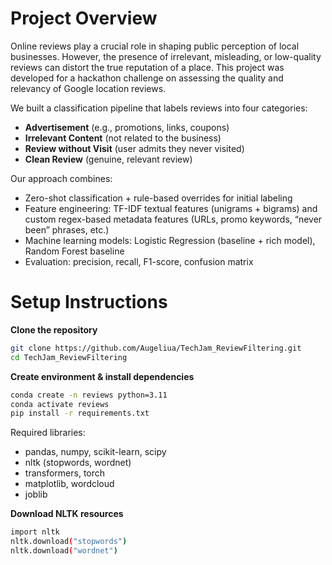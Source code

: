 # Project Overview

Online reviews play a crucial role in shaping public perception of local businesses. However, the presence of irrelevant, misleading, or low-quality reviews can distort the true reputation of a place. This project was developed for a hackathon challenge on assessing the quality and relevancy of Google location reviews.

We built a classification pipeline that labels reviews into four categories:

- **Advertisement** (e.g., promotions, links, coupons)
- **Irrelevant Content** (not related to the business)
- **Review without Visit** (user admits they never visited)
- **Clean Review** (genuine, relevant review)

Our approach combines:
- Zero-shot classification + rule-based overrides for initial labeling
- Feature engineering: TF-IDF textual features (unigrams + bigrams) and custom regex-based metadata features (URLs, promo keywords, “never been” phrases, etc.)
- Machine learning models: Logistic Regression (baseline + rich model), Random Forest baseline
- Evaluation: precision, recall, F1-score, confusion matrix

# Setup Instructions
**Clone the repository**
```bash
git clone https://github.com/Augeliua/TechJam_ReviewFiltering.git
cd TechJam_ReviewFiltering
```

**Create environment & install dependencies** 
```bash
conda create -n reviews python=3.11
conda activate reviews
pip install -r requirements.txt
```
Required libraries:
- pandas, numpy, scikit-learn, scipy
- nltk (stopwords, wordnet)
- transformers, torch
- matplotlib, wordcloud
- joblib

**Download NLTK resources**
```bash
import nltk
nltk.download("stopwords")
nltk.download("wordnet")
```




